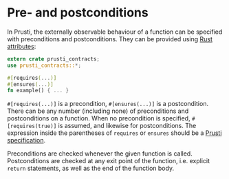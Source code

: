 # Pre- and postconditions

In Prusti, the externally observable behaviour of a function can be specified with preconditions and postconditions. They can be provided using [Rust attributes](https://doc.rust-lang.org/reference/attributes.html):

```rust
extern crate prusti_contracts;
use prusti_contracts::*;

#[requires(...)]
#[ensures(...)]
fn example() { ... }
```

`#[requires(...)]` is a precondition, `#[ensures(...)]` is a postcondition. There can be any number (including none) of preconditions and postconditions on a function. When no precondition is specified, `#[requires(true)]` is assumed, and likewise for postconditions. The expression inside the parentheses of `requires` or `ensures` should be a [Prusti specification](../syntax.md).

Preconditions are checked whenever the given function is called. Postconditions are checked at any exit point of the function, i.e. explicit `return` statements, as well as the end of the function body.
